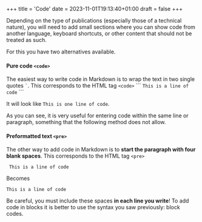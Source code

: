 +++
title = 'Code'
date = 2023-11-01T19:13:40+01:00
draft = false
+++

Depending on the type of publications (especially those of a technical nature), you will need to add small sections where you can show code from another language, keyboard shortcuts, or other content that should not be treated as such.

For this you have two alternatives available.

#### Pure code ```<code>```
The easiest way to write code in Markdown is to wrap the text in two single quotes ``` ` ```. This corresponds to the HTML tag ```<code>```
´´´
`This is a line of code`
´´´
   
It will look like `This is one line of code`.

As you can see, it is very useful for entering code within the same line or paragraph, something that the following method does not allow.

#### Preformatted text ```<pre>```
    
The other way to add code in Markdown is to **start the paragraph with four blank spaces**. This corresponds to the HTML tag ```<pre>```

```
 This is a line of code

```
Becomes

```
This is a line of code
```


Be careful, you must include these spaces **in each line you write**! To add code in blocks it is better to use the syntax you saw previously: block codes.